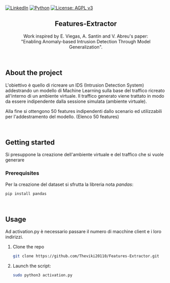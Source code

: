 [![LinkedIn][linkedin-shield]][linkedin-url]
 [![Python][Python]][python-url] 
 [![License: AGPL v3](https://img.shields.io/badge/License-AGPL_v3-blue.svg)](https://www.gnu.org/licenses/agpl-3.0)

<h2 align='center'>Features-Extractor</h2>
<p align='center'> Work inspired by E. Viegas, A. Santin and V. Abreu's paper:<br>"Enabling Anomaly-based Intrusion Detection Through Model Generalization". </p>

<br>

## About the project

<p>L'obiettivo è quello di ricreare un IDS (Intrusion Detection System) addestrando un modello di Machine Learning sulla base del traffico ricreato all'interno di un ambiente virtuale.
Il traffico generato viene trattato in modo da essere indipendente dalla sessione simulata (ambiente virtuale).

Alla fine si ottengono 50 features indipendenti dallo scenario ed utilizzabili per l'addestramento del modello.
(Elenco 50 features)</p>

<br>

## Getting started
Si presuppone la creazione dell'ambiente virtuale e del traffico che si vuole generare

### Prerequisites

Per la creazione del dataset si sfrutta la libreria nota _pandas_:
  
  ```sh
  pip install pandas
  ```

<br>

## Usage

Ad activation.py è necessario passare il numero di macchine client e i loro indirizzi.

1. Clone the repo
   ```sh
   git clone https://github.com/Theviki20110/Features-Extractor.git
   ```
2. Launch the script:
   ```sh
   sudo python3 activation.py
   ```



[Python]: https://img.shields.io/badge/-python-yellow?style=for-the-badge&logo=python
[python-url]: https://www.python.org/
[linkedin-shield]: https://img.shields.io/badge/-LinkedIN-informational?style=for-the-badge&logo=linkedin
[linkedin-url]: https://www.linkedin.com/in/vincenzo-lapadula-85a937164/